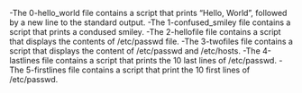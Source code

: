 -The 0-hello_world file contains a script that prints “Hello, World”, followed by a new line to the standard output.
-The 1-confused_smiley file contains a script that prints a condused smiley.
-The 2-hellofile file contains a script that displays  the contents of /etc/passwd file.
-The 3-twofiles file contains a script that displays the content of /etc/passwd and /etc/hosts.
-The 4-lastlines file contains a script that prints the 10 last lines of /etc/passwd.
-The 5-firstlines file contains a script that print the 10 first lines of /etc/passwd.
